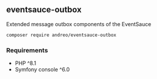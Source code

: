 ## eventsauce-outbox

Extended message outbox components of the EventSauce

```bash
composer require andreo/eventsauce-outbox
```

### Requirements

- PHP ^8.1
- Symfony console ^6.0
